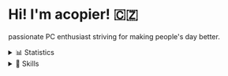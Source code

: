 # Hi! I'm acopier! 🇨🇿

passionate PC enthusiast striving for making people's day better.

<details>
    <summary>📊 Statistics</summary>
    
<table>
    <tr>
        <td>
            <img align="center" height=200 src="https://github-readme-stats.vercel.app/api?username=acopier&show_icons=true&theme=gruvbox" />
        </td>
        <td>
            <img align="center" height=200 src="https://github-profile-trophy.vercel.app/?username=acopier&theme=gruvbox&row=2&column=4" />
        </td>
    </tr>
    <tr>
        <td>
            <img align="center" height=200 src="https://github-readme-streak-stats.herokuapp.com/?user=acopier&theme=gruvbox" />
        </td>
        <td>
            <img align="center" height=200 src="https://github-readme-stats.vercel.app/api/top-langs/?username=acopier&layout=compact&theme=gruvbox&langs_count=8&card_width=320&hide=html,astro" />
        </td>
    </tr>
</table>
</details>

<details>
    <summary>🥷 Skills</summary>

<table>
    <tr>
        <td>
            <strong>Languages</strong>
        </td>
        <td>
            <img align="center" src="https://raw.githubusercontent.com/acopier/acopier/main/images/javascript.svg" />
        </td>
        <td>
            <img align="center" src="https://raw.githubusercontent.com/acopier/acopier/main/images/typescript.svg" width="96" height="96" />
        </td>
        <td>
            <img align="center" src="https://raw.githubusercontent.com/acopier/acopier/main/images/rust.svg" />
        </td>
    </tr>
    <tr>
        <td>
            <strong>Runtimes</strong>
        </td>
        <td>
            <img align="center" src="https://raw.githubusercontent.com/acopier/acopier/main/images/nodejs.svg" />
        </td>
        <td>
            <img align="center" src="https://raw.githubusercontent.com/acopier/acopier/main/images/bun.svg" />
        </td>
        <td>
            <img align="center" width="96" height="96" src="https://raw.githubusercontent.com/acopier/acopier/main/images/deno.svg" />
        </td>
    </tr>
    <tr>
        <td>
            <strong>Frameworks</strong>
        </td>
        <td>
            <img align="center" src="https://raw.githubusercontent.com/acopier/acopier/main/images/react.svg" />
        </td>
        <td>
            <img align="center" src="https://raw.githubusercontent.com/acopier/acopier/main/images/vuejs.svg" width="96" height="96" />
        </td>
        <td>
            <img align="center" src="https://raw.githubusercontent.com/acopier/acopier/main/images/svelte.svg" />
        </td>
    </tr>

</table>
</details>

<!-- <details>
    <summary>🌍 IRL Language</summary>

| Language | Proficiency    |
| -------- | -------------- |
| Czech    | native speaker |
| English  | C2             |

</details> -->
